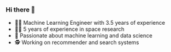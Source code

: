 ### Hi there 👋

- 🧑‍💻 Machine Learning Engineer with 3.5 years of experience
- 🧑‍💻 5 years of experience in space research
- 🤖 Passionate about machine learning and data science
- 🕵️ Working on recommender and search systems

<!--
**ermakovvova/ermakovvova** is a ✨ _special_ ✨ repository because its `README.md` (this file) appears on your GitHub profile.

Here are some ideas to get you started:

- 🔭 I’m currently working on ...
- 🌱 I’m currently learning ...
- 👯 I’m looking to collaborate on ...
- 🤔 I’m looking for help with ...
- 💬 Ask me about ...
- 📫 How to reach me: ...
- 😄 Pronouns: ...
- ⚡ Fun fact: ...

https://github-readme-stats.vercel.app/api/top-langs/?username=ermakovvova&layout=pie

https://github-readme-stats.vercel.app/api?username=ermakovvova

-->
